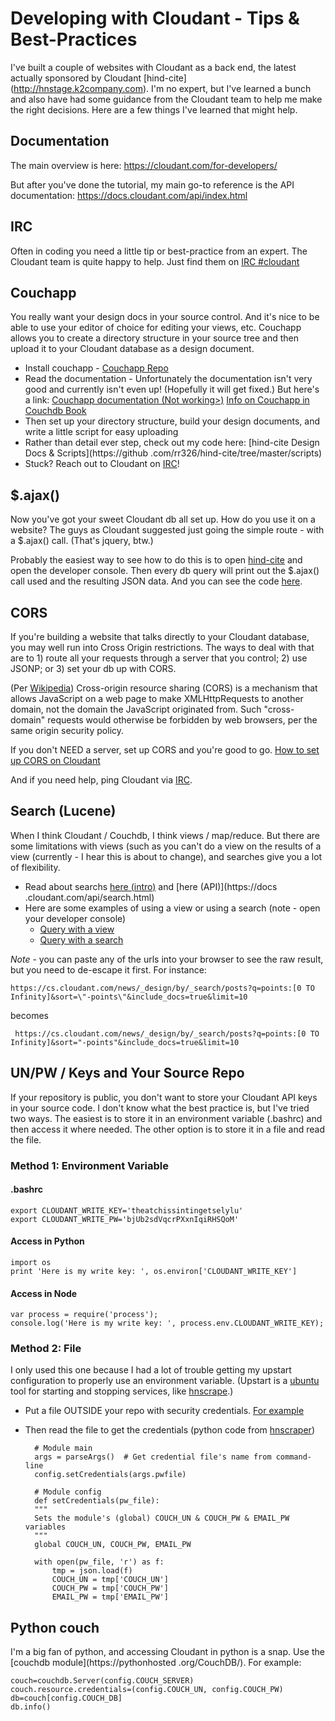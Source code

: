 # Developing with Cloudant - Tips & Best-Practices
I've built a couple of websites with Cloudant as a back end, the latest actually sponsored by Cloudant [hind-cite]
(http://hnstage.k2company.com). I'm no expert, but I've learned a bunch and also have had some guidance from the Cloudant team to help me make the right decisions.  Here are a few things I've learned that might help.

## Documentation
The main overview is here: https://cloudant.com/for-developers/

But after you've done the tutorial, my main go-to reference is the API documentation: https://docs.cloudant.com/api/index.html

## IRC
Often in coding you need a little tip or best-practice from an expert. The Cloudant team is quite happy to help.
Just find them on [IRC #cloudant](http://webchat.freenode.net/?channels=cloudant&uio=MTE9MTk117)

## Couchapp
You really want your design docs in your source control.  And it's nice to be able to use your editor of choice for
editing your views, etc.  Couchapp allows you to create a directory structure in your source tree and then upload it
to your Cloudant database as a design document.

* Install couchapp - [Couchapp Repo](https://github.com/couchapp/couchapp)
* Read the documentation - Unfortunately the documentation isn't very good and currently isn't even up! (Hopefully it
 will get fixed.)  But here's a link: [Couchapp documentation (Not working>)](http://www.couchapp.org/page/getting-started)  [Info on Couchapp in Couchdb Book](http://guide.couchdb.org/draft/managing.html)
* Then set up your directory structure, build your design documents, and write a little script for easy uploading
* Rather than detail ever step, check out my code here: [hind-cite Design Docs & Scripts](https://github
.com/rr326/hind-cite/tree/master/scripts)
* Stuck? Reach out to Cloudant on [IRC](http://webchat.freenode.net/?channels=cloudant&uio=MTE9MTk117)!

## $.ajax()
Now you've got your sweet Cloudant db all set up.  How do you use it on a website? The guys as Cloudant suggested
just going the simple route - with a $.ajax() call. (That's jquery, btw.)

Probably the easiest way to see how to do this is to open [hind-cite](http://hnstage.k2company.com/multiPost) and open
 the developer console. Then every db query will print out the $.ajax() call used and the resulting JSON data. And
 you can see the code [here](https://github.com/rr326/hind-cite/blob/master/app/scripts/getData.js).

## CORS
If you're building a website that talks directly to your Cloudant database, you may well run into Cross Origin
restrictions. The ways to deal with that are to 1) route all your requests through a server that you control; 2) use
JSONP; or 3) set your db up with CORS.

 (Per [Wikipedia](http://en.wikipedia.org/wiki/Cross-origin_resource_sharing)) Cross-origin resource sharing (CORS) is a mechanism that allows JavaScript on a web page to make XMLHttpRequests to another domain, not the domain the JavaScript originated from. Such "cross-domain" requests would otherwise be forbidden by web browsers, per the same origin security policy.

If you don't NEED a server, set up CORS and you're good to go.  [How to set up CORS on Cloudant](https://gist.github.com/chewbranca/0f690f8c2bfad37a712a)

And if you need help, ping Cloudant via [IRC](http://webchat.freenode.net/?channels=cloudant&uio=MTE9MTk117).

## Search (Lucene)
When I think Cloudant / Couchdb, I think views / map/reduce. But there are some limitations with views (such as you
can't do a view on the results of a view (currently - I hear this is about to change),
and searches give you a lot of flexibility.
* Read about searchs [here (intro)](https://cloudant.com/for-developers/search/) and [here (API)](https://docs
.cloudant.com/api/search.html)
* Here are some examples of using a view or using a search (note - open your developer console)
    * [Query with a view](http://hnstage.k2company.com/multiPost?list=top&limit=all)
    * [Query with a search](http://hnstage.k2company.com/multiPost?list=points&limit=all)

*Note* - you can paste any of the urls into your browser to see the raw result, but you need to de-escape it first. For instance:

    https://cs.cloudant.com/news/_design/by/_search/posts?q=points:[0 TO Infinity]&sort=\"-points\"&include_docs=true&limit=10

 becomes

     https://cs.cloudant.com/news/_design/by/_search/posts?q=points:[0 TO Infinity]&sort="-points"&include_docs=true&limit=10


## UN/PW / Keys and Your Source Repo
If your repository is public, you don't want to store your Cloudant API keys in your source code.  I don't know what
the best practice is, but I've tried two ways.  The easiest is to store it in an environment variable (.bashrc) and then access it where needed. The other option is to store it in a file and read the file.

### Method 1: Environment Variable

#### .bashrc

    export CLOUDANT_WRITE_KEY='theatchissintingetselylu'
    export CLOUDANT_WRITE_PW='bjUb2sdVqcrPXxnIqiRHSQoM'

#### Access in Python

    import os
    print 'Here is my write key: ', os.environ['CLOUDANT_WRITE_KEY']

#### Access in Node

    var process = require('process');
    console.log('Here is my write key: ', process.env.CLOUDANT_WRITE_KEY);




### Method 2: File
I only used this one because I had a lot of trouble getting my upstart configuration to properly use an environment variable. (Upstart is a [ubuntu](http://upstart.ubuntu.com/cookbook/) tool for starting and stopping services, like [hnscrape](https://github.com/rr326/HNScraper).)
* Put a file OUTSIDE your repo with security credentials. [For example](https://github.com/rr326/HNScraper/blob/master/scripts/hn_credentials.json)
* Then read the file to get the credentials (python code from [hnscraper](https://github.com/rr326/HNScraper/blob/master/scripts/config.py))

        # Module main
        args = parseArgs()  # Get credential file's name from command-line
        config.setCredentials(args.pwfile)

        # Module config
        def setCredentials(pw_file):
        """
        Sets the module's (global) COUCH_UN & COUCH_PW & EMAIL_PW variables
        """
        global COUCH_UN, COUCH_PW, EMAIL_PW

        with open(pw_file, 'r') as f:
            tmp = json.load(f)
            COUCH_UN = tmp['COUCH_UN']
            COUCH_PW = tmp['COUCH_PW']
            EMAIL_PW = tmp['EMAIL_PW']


## Python couch
I'm a big fan of python, and accessing Cloudant in python is a snap. Use the [couchdb module](https://pythonhosted
.org/CouchDB/).
For example:

    couch=couchdb.Server(config.COUCH_SERVER)
    couch.resource.credentials=(config.COUCH_UN, config.COUCH_PW)
    db=couch[config.COUCH_DB]
    db.info()